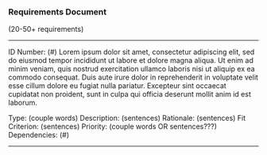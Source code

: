 ### Requirements Document ###

(20-50+ requirements)

----
<p>
ID Number: (#) Lorem ipsum dolor sit amet, consectetur adipiscing elit, sed do eiusmod tempor incididunt ut labore et dolore magna aliqua. Ut enim ad minim veniam, quis nostrud exercitation ullamco laboris nisi ut aliquip ex ea commodo consequat. Duis aute irure dolor in reprehenderit in voluptate velit esse cillum dolore eu fugiat nulla pariatur. Excepteur sint occaecat cupidatat non proident, sunt in culpa qui officia deserunt mollit anim id est laborum.
</p>
Type: (couple words)
Description: (sentences)
Rationale: (sentences)
Fit Criterion: (sentences)
Priority: (couple words OR sentences???)
Dependencies: (#)

----
